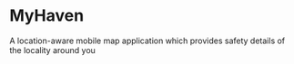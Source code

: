 MyHaven
=======

A location-aware mobile map application which provides safety details of the locality around you 

